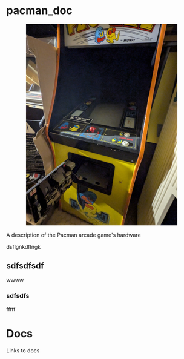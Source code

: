 
# pacman_doc

<p align="center"><img src="images/cabinet.jpg" alt="drawing" width="400" alt="Pacman arcade cabinet"/></p>

A description of the Pacman arcade game's hardware




dsflgñkdflñgk

## sdfsdfsdf
wwww

### sdfsdfs
fffff

# Docs
Links to docs


